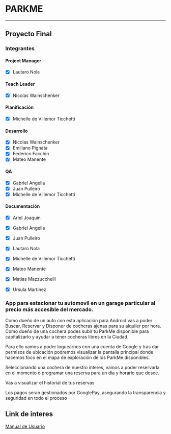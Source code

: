 # PARKME  

---
## Proyecto Final
### Integrantes

#### Project Manager
- [x] Lautaro Nola

#### Teach Leader
- [x] Nicolas Wainschenker

#### Planificación
- [x] Michelle de Villemor Ticchetti

#### Desarrollo
- [x] Nicolas Wainschenker
- [x]  Emiliano Pignata
- [x]  Federico Facchin
- [x] Mateo Manente

#### QA
- [x] Gabriel Angella
- [x] Juan Pulleiro
- [x] Michelle de Villemor Ticchetti

#### Documentación
- [x] Ariel Joaquin
- [x] Gabriel Angella
- [x] Juan Pulleiro
- [x] Lautaro Nola
- [x] Michelle de Villemor Ticchetti
- [x] Mateo Manente
- [x] Matias Mazzucchelli
- [x] Ursula Martinez


### App para estacionar tu automovil en un garage particular al precio más accesible del mercado.


Como dueño de un auto con esta aplicación para Android vas a poder Buscar, Reservar y Disponer de cocheras ajenas para su alquiler por hora.
Como dueño de una cochera podes subir tu ParkMe disponible para capitalizarlo y ayudar a tener cocheras libres en la Ciudad.


Para ello vamos a poder loguearnos con una cuenta de Google y tras dar permisos de ubicación podremos visualizar la pantalla principal donde hacemos foco en el mapa de exploración de los ParkMe disponibles.


Seleccionando una cochera de nuestro interes, vamos a poder reservarla en el momento o programar una reserva para un día y horario que desee.


Vas a visualizar el historial de tus reservas


Los pagos seran gestionados por GooglePay, asegurando la transparencia y seguridad en todo el proceso


## Link de interes
[Manual de Usuario](https://drive.google.com/file/d/1BkETJB2zqh91IQe9mfcDiumHIEfQ0UVr/view?usp=sharing)